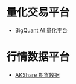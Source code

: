 # 量化交易平台
- [BigQuant AI 量化平台](https://bigquant.com/)


# 行情数据平台
- [AKShare 期货数据](https://github.com/akfamily/akshare/blob/master/docs/data/futures/futures.md)
